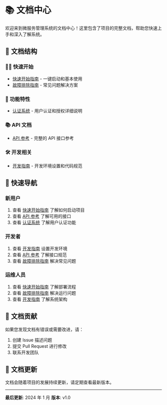 # 📚 文档中心

欢迎来到微服务管理系统的文档中心！这里包含了项目的完整文档，帮助您快速上手和深入了解系统。

## 📖 文档结构

### 🏃‍♂️ 快速开始

- [快速开始指南](getting-started/quick-start.md) - 一键启动和基本使用
- [故障排除指南](getting-started/troubleshooting.md) - 常见问题解决方案

### 🎯 功能特性

- [认证系统](features/authentication.md) - 用户认证和授权详细说明

### 📚 API 文档

- [API 参考](api/reference.md) - 完整的 API 接口参考

### 🛠️ 开发相关

- [开发指南](development/guide.md) - 开发环境设置和代码规范

## 🚀 快速导航

### 新用户

1. 查看 [快速开始指南](getting-started/quick-start.md) 了解如何启动项目
2. 查看 [API 参考](api/reference.md) 了解可用的接口
3. 查看 [认证系统](features/authentication.md) 了解用户认证功能

### 开发者

1. 查看 [开发指南](development/guide.md) 设置开发环境
2. 查看 [API 参考](api/reference.md) 了解接口规范
3. 查看 [故障排除指南](getting-started/troubleshooting.md) 解决常见问题

### 运维人员

1. 查看 [快速开始指南](getting-started/quick-start.md) 了解部署流程
2. 查看 [故障排除指南](getting-started/troubleshooting.md) 解决运行问题
3. 查看 [开发指南](development/guide.md) 了解系统架构

## 📝 文档贡献

如果您发现文档有错误或需要改进，请：

1. 创建 Issue 描述问题
2. 提交 Pull Request 进行修改
3. 联系开发团队

## 🔄 文档更新

文档会随着项目的发展持续更新，请定期查看最新版本。

---

**最后更新**: 2024 年 1 月
**版本**: v1.0
